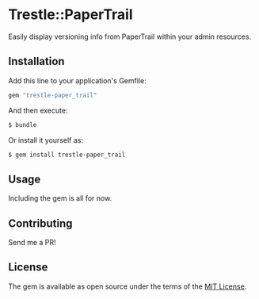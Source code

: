 # Trestle::PaperTrail

Easily display versioning info from PaperTrail within your admin resources.

## Installation
Add this line to your application's Gemfile:

```ruby
gem "trestle-paper_trail"
```

And then execute:
```bash
$ bundle
```

Or install it yourself as:
```bash
$ gem install trestle-paper_trail
```

## Usage
Including the gem is all for now.


## Contributing
Send me a PR!

## License
The gem is available as open source under the terms of the [MIT License](https://opensource.org/licenses/MIT).

